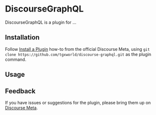 # DiscourseGraphQL

DiscourseGraphQL is a plugin for ...

## Installation

Follow [Install a Plugin](https://meta.discourse.org/t/install-a-plugin/19157)
how-to from the official Discourse Meta, using `git clone https://github.com/tgxworld/discourse-graphql.git`
as the plugin command.

## Usage

## Feedback

If you have issues or suggestions for the plugin, please bring them up on
[Discourse Meta](https://meta.discourse.org).
